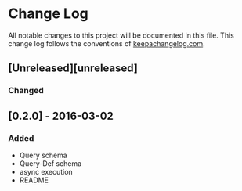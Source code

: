 # Change Log
All notable changes to this project will be documented in this file. This change log follows the conventions of [keepachangelog.com](http://keepachangelog.com/).

## [Unreleased][unreleased]
### Changed

## [0.2.0] - 2016-03-02
### Added
- Query schema
- Query-Def schema
- async execution
- README